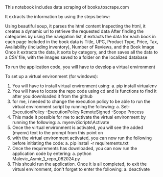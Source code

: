 This notebook includes data scraping of books.toscrape.com

It extracts the information by using the steps below:

Using beautiful soup, it parses the html content
Inspecting the html, it creates a dynamic url to retrieve the requested data
After finding the categories by using the navigation list, it extracts the data for each book in each page
Included in the book data is Title, UPC, Product Type, Price, Tax, Availability (including inventory), Number of Reviews, and the Book Image
Once it extracts the data, it sorts by category, and then saves all the data to a CSV file, with the images saved to a folder on the localized database


To run the application code, you will have to develop a virtual environment

To set up a virtual environment (for windows): 
1. You will have to install virtual environment using:
       a. pip install virtualenv
2. You will have to locate the repo code using cd and ls functions to find it after you downloaded it from the github
3. for me, i needed to change the execution policy to be able to run the virtual environment script by running the following:
       a. Set-ExecutionPolicy -ExecutionPolicy RemoteSigned -Scope Process
4. This made it possible for me to activate the virtual environment by running the following:
       a. myenv\Scripts\Activate
5. Once the virtual environment is activated, you will see the added (myenv) text to the prompt from this point on
6. with the virtual environment activated, you can now run the following before initiating the code:
       a. pip install -r requirements.txt
7. Once the requirements has downloaded, you can now run the application code by entering:
       a. python Malevic_Asmir_1_repo_082024.py
8. This should run the application. Once it is all completed, to exit the virtual environment, don't forget to enter the following:
       a. deactivate
